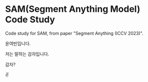 # SAM(Segment Anything Model) Code Study

Code study for SAM, from paper "Segment Anything (ICCV 2023)". 

윤여빈입니다.

저는 말하는 감자입니다.

감자?

✌️
